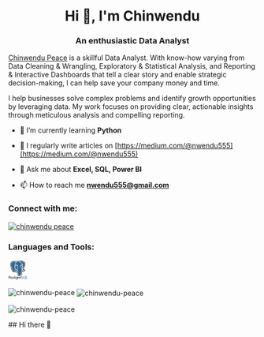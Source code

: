<h1 align="center">Hi 👋, I'm Chinwendu</h1>
<h3 align="center">An enthusiastic Data Analyst</h3>

[Chinwendu Peace](www.linkedin.com/in/chinwendu-peace-303974281) is a skillful Data Analyst. With know-how varying from Data Cleaning & Wrangling, Exploratory & Statistical Analysis, and Reporting & Interactive Dashboards that tell a clear story and enable strategic decision-making, I can help save your company money and time.

I help businesses solve complex problems and identify growth opportunities by leveraging data. My work focuses on providing clear, actionable insights through meticulous analysis and compelling reporting.

- 🌱 I’m currently learning **Python**

- 📝 I regularly write articles on [https://medium.com/@nwendu555](https://medium.com/@nwendu555)

- 💬 Ask me about **Excel, SQL, Power BI**

- 📫 How to reach me **nwendu555@gmail.com**

<h3 align="left">Connect with me:</h3>
<p align="left">
<a href="https://linkedin.com/in/chinwendu peace" target="blank"><img align="center" src="https://raw.githubusercontent.com/rahuldkjain/github-profile-readme-generator/master/src/images/icons/Social/linked-in-alt.svg" alt="chinwendu peace" height="30" width="40" /></a>
</p>

<h3 align="left">Languages and Tools:</h3>
<p align="left"> <a href="https://www.postgresql.org" target="_blank" rel="noreferrer"> <img src="https://raw.githubusercontent.com/devicons/devicon/master/icons/postgresql/postgresql-original-wordmark.svg" alt="postgresql" width="40" height="40"/> </a> </p>

<p><img align="left" src="https://github-readme-stats.vercel.app/api/top-langs?username=chinwendu-peace&show_icons=true&locale=en&layout=compact" alt="chinwendu-peace" /></p>

<p>&nbsp;<img align="center" src="https://github-readme-stats.vercel.app/api?username=chinwendu-peace&show_icons=true&locale=en" alt="chinwendu-peace" /></p>

<p><img align="center" src="https://github-readme-streak-stats.herokuapp.com/?user=chinwendu-peace&" alt="chinwendu-peace" /></p>
## Hi there 👋

<!--
**Chinwendu-Peace/Chinwendu-Peace** is a ✨ _special_ ✨ repository because its `README.md` (this file) appears on your GitHub profile.

Here are some ideas to get you started:

- 🔭 I’m currently working on ...
- 🌱 I’m currently learning ...
- 👯 I’m looking to collaborate on ...
- 🤔 I’m looking for help with ...
- 💬 Ask me about ...
- 📫 How to reach me: ...
- 😄 Pronouns: ...
- ⚡ Fun fact: ...
-->
